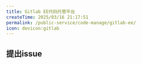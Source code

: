```yaml
---
title: Gitlab EE代码托管平台
createTime: 2025/03/16 21:17:51
permalink: /public-service/code-manage/gitlab-ee/
icon: devicon:gitlab
---
```


## 提出issue

